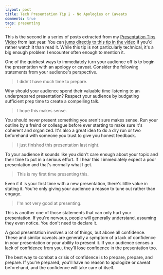 ```yaml
---
layout: post
title: Tech Presentation Tip 2 - No Apologies or Caveats
comments: true
tags: presenting
---
```

This is the second in a series of posts extracted from my [Presentation Tips Video](http://www.nearinfinity.com/techtalks/jeff_kunkle/2011/08/15/Presentation_Tips.html) from last year. You can [jump directly to this tip in the video](http://youtu.be/8l6dmfXovto?t=12m51s) if you'd rather watch it than read it. While this tip is
not particularly technical, it's a big enough problem I encounter often
enough to mention it.

One of the quickest ways to immediately turn your audience off is to begin
the presentation with an apology or caveat. Consider the following
statements from your audience's perspective.

> I didn't have much time to prepare.

Why should your audience spend their valuable time listening to an
underprepared presentation? Respect your audience by budgeting
sufficient prep time to create a compelling talk.

> I hope this makes sense.

You should never present something you aren't sure makes sense. Run your
outline by a freind or colleague before ever starting to make sure it's
coherent and organized. It's also a great idea to do a dry run or two
beforehand with someone you trust to give you honest feedback.

> I just finished this presentation last night.

To your audience it sounds like you didn't care enough about your topic
and their time to put in a serious effort. If I hear this I immediately
expect a poor presentation and that's normally what I get.

> This is my first time presenting this.

Even if it is your first time with a new presentation, there's little
value in stating it. You're only giving your audience a reason to tune
out rather than engage.

> I'm not very good at presenting.

This is another one of those statements that can only hurt your
presentation. If you're nervous, people will generally understand,
assuming they even notice. You don't need to declare it.

A good presentation involves a lot of things, but above all
confidence. These and similar caveats are generally a symptom of a lack
of confidence in your presentation or your ability to present it. If your
audience senses a lack of confidence from you, they'll lose confidence
in the presentation too.

The best way to combat a crisis of confidence is to prepare, prepare,
and prepare. If you're prepared, you'll have no reason to apologize or
caveat beforehand, and the confidence will take care of itself.


